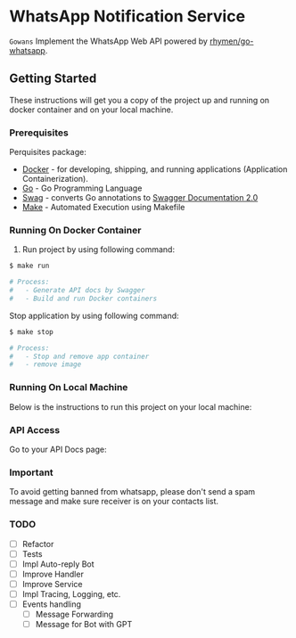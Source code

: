 # WhatsApp Notification Service

`Gowans` Implement the WhatsApp Web API powered by [rhymen/go-whatsapp](https://github.com/Rhymen/go-whatsapp).

## Getting Started
These instructions will get you a copy of the project up and running on docker container and on your local machine.

### Prerequisites
Perquisites package:
* [Docker](https://www.docker.com/get-started) - for developing, shipping, and running applications (Application Containerization).
* [Go](https://golang.org/) - Go Programming Language
* [Swag](https://github.com/swaggo/gin-swagger) - converts Go annotations to [Swagger Documentation 2.0](https://swagger.io/docs/specification/2-0/basic-structure/)
* [Make](https://www.gnu.org/software/make/manual/make.html) - Automated Execution using Makefile

### Running On Docker Container
1. Run project by using following command:
```bash
$ make run

# Process:
#   - Generate API docs by Swagger
#   - Build and run Docker containers
```
Stop application by using following command:
```bash
$ make stop

# Process:
#   - Stop and remove app container
#   - remove image
```

### Running On Local Machine
Below is the instructions to run this project on your local machine:


### API Access
Go to your API Docs page: []()

### Important

To avoid getting banned from whatsapp, 
please don't send a spam message and make sure 
receiver is on your contacts list.

### TODO

- [ ] Refactor
- [ ] Tests
- [ ] Impl Auto-reply Bot
- [ ] Improve Handler
- [ ] Improve Service
- [ ] Impl Tracing, Logging, etc.
- [ ] Events handling
  - [ ] Message Forwarding 
  - [ ] Message for Bot with GPT